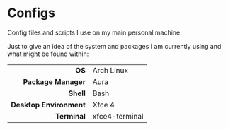 # Configs

Config files and scripts I use on my main personal machine.

Just to give an idea of the system and packages I am currently using and what might be found within:

|                         |                |
| ----------------------: | :------------- |
|                  **OS** | Arch Linux     |
|     **Package Manager** | Aura           |
|               **Shell** | Bash           |
| **Desktop Environment** | Xfce 4         |
|            **Terminal** | xfce4-terminal |
